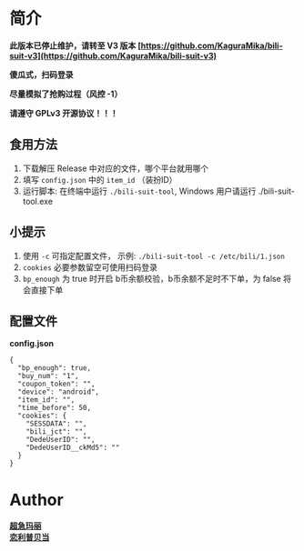 # 简介

**此版本已停止维护，请转至 V3 版本 [https://github.com/KaguraMika/bili-suit-v3](https://github.com/KaguraMika/bili-suit-v3)**

**傻瓜式，扫码登录**

**尽量模拟了抢购过程（风控 -1）**

**请遵守 GPLv3 开源协议！！！**

## 食用方法
1. 下载解压 Release 中对应的文件，哪个平台就用哪个
2. 填写 `config.json` 中的 `item_id` （装扮ID）
3. 运行脚本: 在终端中运行 `./bili-suit-tool`, Windows 用户请运行 ./bili-suit-tool.exe

## 小提示
1. 使用 `-c` 可指定配置文件， 示例: `./bili-suit-tool -c /etc/bili/1.json`
2. `cookies` 必要参数留空可使用扫码登录
3. `bp_enough` 为 true 时开启 b币余额校验，b币余额不足时不下单，为 false 将会直接下单

## 配置文件

**config.json**

```
{
  "bp_enough": true,
  "buy_num": "1",
  "coupon_token": "",
  "device": "android",
  "item_id": "",
  "time_before": 50,
  "cookies": {
    "SESSDATA": "",
    "bili_jct": "",
    "DedeUserID": "",
    "DedeUserID__ckMd5": ""
  }
}
```

# Author
[**超急玛丽**](https://space.bilibili.com/24924450)  
[**恋利普贝当**](https://space.bilibili.com/2932835)

